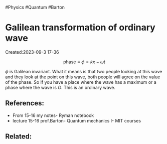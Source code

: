 #Physics #Quantum #Barton 
# Galilean transformation of ordinary wave
Created:2023-09-3 17-36

$$\text{phase}\equiv \phi =  kx-\omega t$$

$\phi$ is Galilean invariant. What it means is that two people looking at this wave and they look at the point on this wave, both people will agree on the value of the phase.
So If you have a place where the wave has a maximum or a phase where the wave is $O$. This is an ordinary wave. 

## References:
- From 15-16 my notes- Ryman notebook
- lecture 15-16 prof.Barton- Quantum mechanics I- MIT courses
## Related:




